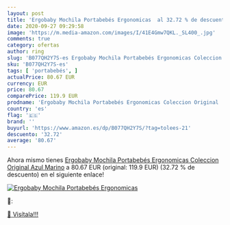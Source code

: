 ```yaml
---
layout: post
title: 'Ergobaby Mochila Portabebés Ergonomicas  al 32.72 % de descuento'
date: 2020-09-27 09:29:58
image: 'https://m.media-amazon.com/images/I/41E4Gmw7QKL._SL400_.jpg'
comments: true
category: ofertas
author: ring
slug: 'B077QH2Y7S-es Ergobaby Mochila Portabebés Ergonomicas Coleccion Original...'
sku: 'B077QH2Y7S-es'
tags: [ 'portabebés', ]
actualPrice: 80.67 EUR
currency: EUR
price: 80.67
comparePrice: 119.9 EUR
prodname: 'Ergobaby Mochila Portabebés Ergonomicas Coleccion Original  Azul Marino'
country: 'es'
flag: '🇪🇸'
brand: ''
buyurl: 'https://www.amazon.es/dp/B077QH2Y7S/?tag=tolees-21'
descuento: '32.72'
average: '80.67'
---
```


Ahora mismo tienes [Ergobaby Mochila Portabebés Ergonomicas Coleccion Original  Azul Marino](https://www.amazon.es/dp/B077QH2Y7S/?tag=tolees-21) a 80.67 EUR (original: 119.9 EUR) (32.72 %  de descuento) en el siguiente enlace!

[![Ergobaby Mochila Portabebés Ergonomicas ](https://m.media-amazon.com/images/I/41E4Gmw7QKL._SL400_.jpg)](https://www.amazon.es/dp/B077QH2Y7S/?tag=tolees-21)

🔎:


[🛒 Visítala!!!](https://www.amazon.es/dp/B077QH2Y7S/?tag=tolees-21)
